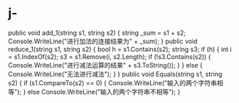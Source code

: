 # j-
public void add_1(string s1, string s2)
        {
            string _sum = s1 + s2;
            Console.WriteLine("进行加法的连接结果为" + _sum);
        }
        public void reduce_1(string s1, string s2)
        {
            bool h = s1.Contains(s2);
            string s3;
            if (h)
            {
                int i = s1.IndexOf(s2);
                s3 = s1.Remove(i, s2.Length);
                if (!s3.Contains(s2))
                {
                    Console.WriteLine("进行减法运算的结果" + s3.ToString());
                }
            }
            else
            {
                Console.WriteLine("无法进行减法");
            }
        }
        public void Equals(string s1, string s2)
        {
            if (s1.CompareTo(s2) == 0)
            {
                Console.WriteLine("输入的两个字符串相等");
            }
            else
                Console.WriteLine("输入的两个字符串不相等");
        }
